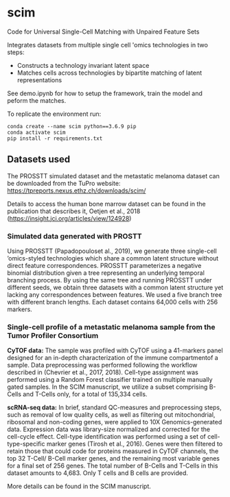 # scim
Code for Universal Single-Cell Matching with Unpaired Feature Sets

Integrates datasets from multiple single cell 'omics technologies in two steps:
* Constructs a technology invariant latent space
* Matches cells across technologies by bipartite matching of latent representations
  
See demo.ipynb for how to setup the framework, train the model and peform the matches.

To replicate the environment run:
```
conda create --name scim python==3.6.9 pip
conda activate scim
pip install -r requirements.txt
```
## Datasets used

The PROSSTT simulated dataset and the metastatic melanoma dataset can be downloaded from the TuPro website: https://tpreports.nexus.ethz.ch/downloads/scim/

Details to access the human bone marrow dataset can be found in the publication that describes it, Oetjen et al., 2018 (https://insight.jci.org/articles/view/124928)

### Simulated data generated with PROSTT

Using PROSSTT (Papadopouloset al., 2019), we generate three single-cell ’omics-styled technologies which share a common latent structure without direct feature correspondences. PROSSTT parameterizes a negative binomial distribution given a tree representing an underlying temporal branching process. By using the same tree and running PROSSTT under different seeds, we obtain three datasets with a common latent structure yet lacking any correspondences between features. We used a five branch tree with different branch lengths. Each dataset contains 64,000 cells with 256 markers.


### Single-cell profile of a metastatic melanoma sample from the Tumor Profiler Consortium

**CyTOF data:** The sample was profiled with CyTOF using a 41-markers panel designed for an in-depth characterization of the immune compartmentof a sample. Data preprocessing was performed following the workflow described in (Chevrier et al., 2017, 2018). Cell-type assignment was performed using a Random Forest classifier trained on multiple manually gated samples. In the SCIM manuscript, we utilize a subset comprising B-Cells and T-Cells only, for a total of 135,334 cells.

**scRNA-seq data:** In brief, standard QC-measures and preprocessing steps, such as removal of low quality cells, as well as filtering out mitochondrial, ribosomal and non-coding genes, were applied to 10X Genomics-generated data. Expression data was library-size normalized and corrected for the cell-cycle effect. Cell-type identification was performed using a set of cell-type-specific marker genes (Tirosh et al., 2016). Genes were then filtered to retain those that could code for proteins measured in CyTOF channels, the top 32 T-Cell/ B-Cell marker genes, and the remaining most variable genes for a final set of 256 genes. The total number of B-Cells and T-Cells in this dataset amounts to 4,683. Only T cells and B cells are provided.

More details can be found in the SCIM manuscript.
